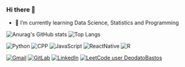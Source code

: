 ### Hi there 👋

- 🌱 I’m currently learning Data Science, Statistics and Programming

![Anurag's GitHub stats](https://github-readme-stats.vercel.app/api?username=DeodatoBastos&count_private=true&show_icons=true&theme=aura)
![Top Langs](https://github-readme-stats.vercel.app/api/top-langs/?username=DeodatoBastos&hide=jupyter%20notebook&layout=compact&theme=aura&langs_count=6)

![Python](https://img.shields.io/badge/Python-14354C?style=for-the-badge&logo=python&logoColor=white)
![CPP](https://img.shields.io/badge/C%2B%2B-00599C?style=for-the-badge&logo=c%2B%2B&logoColor=white)
![JavaScript](https://img.shields.io/badge/JavaScript-323330?style=for-the-badge&logo=javascript&logoColor=F7DF1E)
![ReactNative](https://img.shields.io/badge/React_Native-20232A?style=for-the-badge&logo=react&logoColor=61DAFB)
![R](https://img.shields.io/badge/R-276DC3?style=for-the-badge&logo=r&logoColor=white)

[![Gmail](https://img.shields.io/badge/Gmail-D14836?style=for-the-badge&logo=gmail&logoColor=white)](mailto:deodatobasto@gmail.com)
[![GitLab](https://img.shields.io/badge/GitLab-330F63?style=for-the-badge&logo=gitlab&logoColor=white)](https://gitlab.com/Deodato_Bastos)
[![LinkedIn](https://img.shields.io/badge/LinkedIn-0077B5?style=for-the-badge&logo=linkedin&logoColor=white)](https://www.linkedin.com/in/deodato-bastos/)
[![LeetCode user DeodatoBastos](https://img.shields.io/badge/dynamic/json?style=flat-square&labelColor=black&color=%23ffa116&label=Solved&query=solvedOverTotal&url=https%3A%2F%2Fleetcode-badge.vercel.app%2Fapi%2Fusers%2FDeodatoBastos&logo=leetcode&logoColor=yellow)](https://leetcode.com/DeodatoBastos/)
